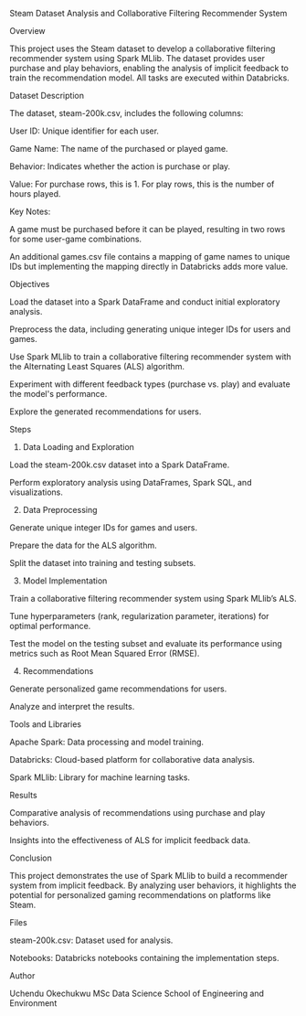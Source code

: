 Steam Dataset Analysis and Collaborative Filtering Recommender System

Overview

This project uses the Steam dataset to develop a collaborative filtering recommender system using Spark MLlib. The dataset provides user purchase and play behaviors, enabling the analysis of implicit feedback to train the recommendation model. All tasks are executed within Databricks.

Dataset Description

The dataset, steam-200k.csv, includes the following columns:

User ID: Unique identifier for each user.

Game Name: The name of the purchased or played game.

Behavior: Indicates whether the action is purchase or play.

Value: For purchase rows, this is 1. For play rows, this is the number of hours played.

Key Notes:

A game must be purchased before it can be played, resulting in two rows for some user-game combinations.

An additional games.csv file contains a mapping of game names to unique IDs but implementing the mapping directly in Databricks adds more value.

Objectives

Load the dataset into a Spark DataFrame and conduct initial exploratory analysis.

Preprocess the data, including generating unique integer IDs for users and games.

Use Spark MLlib to train a collaborative filtering recommender system with the Alternating Least Squares (ALS) algorithm.

Experiment with different feedback types (purchase vs. play) and evaluate the model's performance.

Explore the generated recommendations for users.

Steps

1. Data Loading and Exploration

Load the steam-200k.csv dataset into a Spark DataFrame.

Perform exploratory analysis using DataFrames, Spark SQL, and visualizations.

2. Data Preprocessing

Generate unique integer IDs for games and users.

Prepare the data for the ALS algorithm.

Split the dataset into training and testing subsets.

3. Model Implementation

Train a collaborative filtering recommender system using Spark MLlib’s ALS.

Tune hyperparameters (rank, regularization parameter, iterations) for optimal performance.

Test the model on the testing subset and evaluate its performance using metrics such as Root Mean Squared Error (RMSE).

4. Recommendations

Generate personalized game recommendations for users.

Analyze and interpret the results.

Tools and Libraries

Apache Spark: Data processing and model training.

Databricks: Cloud-based platform for collaborative data analysis.

Spark MLlib: Library for machine learning tasks.

Results

Comparative analysis of recommendations using purchase and play behaviors.

Insights into the effectiveness of ALS for implicit feedback data.

Conclusion

This project demonstrates the use of Spark MLlib to build a recommender system from implicit feedback. By analyzing user behaviors, it highlights the potential for personalized gaming recommendations on platforms like Steam.

Files

steam-200k.csv: Dataset used for analysis.

Notebooks: Databricks notebooks containing the implementation steps.

Author

Uchendu Okechukwu MSc Data Science School of Engineering and Environment

